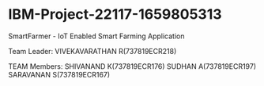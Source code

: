 # IBM-Project-22117-1659805313
SmartFarmer - IoT Enabled Smart Farming Application

Team Leader: VIVEKAVARATHAN R(737819ECR218)

TEAM Members: SHIVANAND K(737819ECR176)
              SUDHAN A(737819ECR197)
              SARAVANAN S(737819ECR167)


